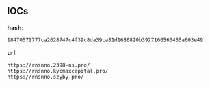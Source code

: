 
## IOCs

__hash__:

```text
18470571777ca2628747c4f39c8da39ca81d1686820b3927160560455a603e49
```
__url__:

```text
https://rnsnno.2398-ns.pro/
https://rnsnno.kycmaxcapital.pro/
https://rnsnno.szyby.pro/
```